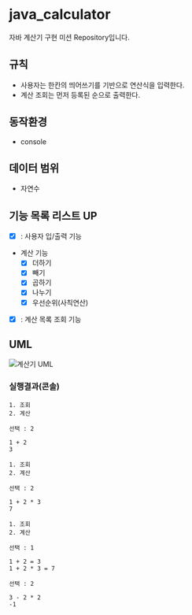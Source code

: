# java_calculator
자바 계산기 구현 미션 Repository입니다.

## 규칙

- 사용자는 한칸의 띄어쓰기를 기반으로 연산식을 입력한다.
- 계산 조회는 먼저 등록된 순으로 출력한다.


## 동작환경
- console

## 데이터 범위
- 자연수


## 기능 목록 리스트 UP
- [x] : 사용자 입/출력 기능
- 계산 기능
    - [x]  더하기
    - [x]  빼기
    - [x]  곱하기
    - [x]  나누기
    - [x]  우선순위(사칙연산)
- [x] : 계산 목록 조회 기능


## UML

![계산기 UML](https://user-images.githubusercontent.com/67587446/163115199-26ecb14b-a4c8-4ee9-a9da-3f20c334928f.png)

    
### 실행결과(콘솔)
```
1. 조회
2. 계산

선택 : 2

1 + 2
3

1. 조회
2. 계산

선택 : 2

1 + 2 * 3
7

1. 조회
2. 계산

선택 : 1

1 + 2 = 3
1 + 2 * 3 = 7

선택 : 2

3 - 2 * 2
-1
```

